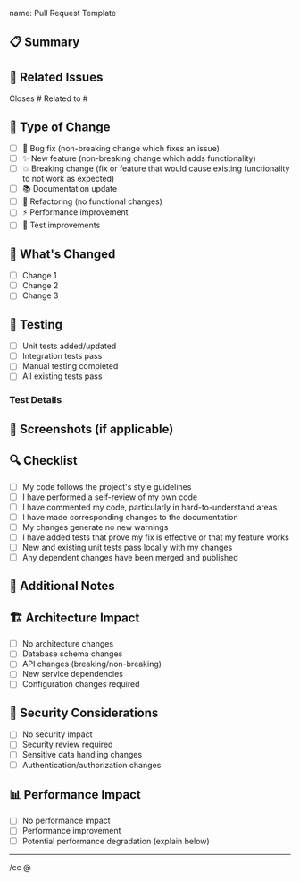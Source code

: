 name: Pull Request Template

<!-- Thank you for contributing to ZRide! Please fill out this template to help us review your changes. -->

## 📋 Summary
<!-- Brief description of what this PR does -->


## 🔗 Related Issues
<!-- Link to issues this PR addresses -->
Closes #<!-- issue number -->
Related to #<!-- issue number -->

## 🎯 Type of Change
<!-- Mark the relevant option with an "x" -->
- [ ] 🐛 Bug fix (non-breaking change which fixes an issue)
- [ ] ✨ New feature (non-breaking change which adds functionality)  
- [ ] 💥 Breaking change (fix or feature that would cause existing functionality to not work as expected)
- [ ] 📚 Documentation update
- [ ] 🔧 Refactoring (no functional changes)
- [ ] ⚡ Performance improvement
- [ ] 🧪 Test improvements

## 🚀 What's Changed
<!-- Describe your changes in detail -->
- [ ] Change 1
- [ ] Change 2
- [ ] Change 3

## 🧪 Testing
<!-- Describe the tests that you ran to verify your changes -->
- [ ] Unit tests added/updated
- [ ] Integration tests pass
- [ ] Manual testing completed
- [ ] All existing tests pass

### Test Details
<!-- Provide details about your testing -->


## 📸 Screenshots (if applicable)
<!-- Add screenshots to help explain your changes -->


## 🔍 Checklist
<!-- Mark completed items with an "x" -->
- [ ] My code follows the project's style guidelines
- [ ] I have performed a self-review of my own code
- [ ] I have commented my code, particularly in hard-to-understand areas
- [ ] I have made corresponding changes to the documentation
- [ ] My changes generate no new warnings
- [ ] I have added tests that prove my fix is effective or that my feature works
- [ ] New and existing unit tests pass locally with my changes
- [ ] Any dependent changes have been merged and published

## 📝 Additional Notes
<!-- Any additional information, considerations, or context -->


## 🏗️ Architecture Impact
<!-- If this change affects the system architecture, describe the impact -->
- [ ] No architecture changes
- [ ] Database schema changes
- [ ] API changes (breaking/non-breaking)
- [ ] New service dependencies
- [ ] Configuration changes required

## 🔐 Security Considerations
<!-- Any security implications of this change -->
- [ ] No security impact
- [ ] Security review required
- [ ] Sensitive data handling changes
- [ ] Authentication/authorization changes

## 📊 Performance Impact
<!-- Any performance implications -->
- [ ] No performance impact
- [ ] Performance improvement
- [ ] Potential performance degradation (explain below)

---

<!-- 
🎯 **For Reviewers:**
- Check that all CI tests pass
- Verify the code follows clean architecture principles
- Ensure proper error handling and validation
- Review database changes if any
- Check for security vulnerabilities
- Verify documentation is updated
-->

/cc @<!-- mention relevant reviewers -->